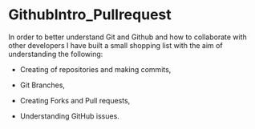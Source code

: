 # GithubIntro_Pullrequest

In order to better understand Git and Github and how to collaborate with other developers I have built a small shopping list with the aim of understanding the following:

- Creating of repositories and making commits,

- Git Branches,

- Creating Forks and Pull requests,

- Understanding GitHub issues.
